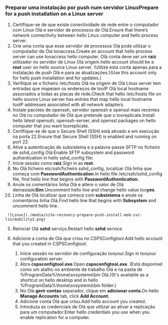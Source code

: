 ### <a name="prepare-for-a-push-installation-on-a-linux-server"></a><span data-ttu-id="f2efd-101">Preparar uma instalação por push num servidor Linux</span><span class="sxs-lookup"><span data-stu-id="f2efd-101">Prepare for a push installation on a Linux server</span></span>

1. <span data-ttu-id="f2efd-102">Certifique-se de que existe conectividade de rede entre o computador com Linux Olá e servidor de processos de Olá.</span><span class="sxs-lookup"><span data-stu-id="f2efd-102">Ensure that there’s network connectivity between hello Linux computer and hello process server.</span></span>
2. <span data-ttu-id="f2efd-103">Crie uma conta que esse servidor de processos Olá pode utilizar o computador de Olá tooaccess.</span><span class="sxs-lookup"><span data-stu-id="f2efd-103">Create an account that hello process server can use tooaccess hello computer.</span></span> <span data-ttu-id="f2efd-104">Olá conta deve ser um **raiz** utilizador no servidor de Linux Olá origem.</span><span class="sxs-lookup"><span data-stu-id="f2efd-104">hello account should be a **root** user on hello source Linux server.</span></span> <span data-ttu-id="f2efd-105">(Utilize esta conta apenas para a instalação de push Olá e para as atualizações.)</span><span class="sxs-lookup"><span data-stu-id="f2efd-105">(Use this account only for hello push installation and for updates.)</span></span>
3. <span data-ttu-id="f2efd-106">Verifique se o ficheiro /etc/hosts Olá na origem de Olá Linux server tem entradas que mapeiam os endereços de tooIP Olá local hostname associados a todas as placas de rede.</span><span class="sxs-lookup"><span data-stu-id="f2efd-106">Check that hello /etc/hosts file on hello source Linux server has entries that map hello local hostname tooIP addresses associated with all network adapters.</span></span>
4. <span data-ttu-id="f2efd-107">Instale pacotes de openssh, servidor openssh e openssl mais recentes no Olá no computador de Olá que pretende que o tooreplicate.</span><span class="sxs-lookup"><span data-stu-id="f2efd-107">Install hello latest openssh, openssh-server, and openssl packages on hello computer that you want tooreplicate.</span></span>
5. <span data-ttu-id="f2efd-108">Certifique-se de que o Secure Shell (SSH) está ativado e em execução na porta 22.</span><span class="sxs-lookup"><span data-stu-id="f2efd-108">Ensure that Secure Shell (SSH) is enabled and running on port 22.</span></span>
6. <span data-ttu-id="f2efd-109">Ative a autenticação de subsistema e a palavra-passe SFTP no ficheiro de sshd_config Olá:</span><span class="sxs-lookup"><span data-stu-id="f2efd-109">Enable SFTP subsystem and password authentication in hello sshd_config file:</span></span>
  1.  <span data-ttu-id="f2efd-110">Inicie sessão como **raiz**.</span><span class="sxs-lookup"><span data-stu-id="f2efd-110">Sign in as **root**.</span></span>
  2.  <span data-ttu-id="f2efd-111">No Olá ficheiro etc/ssh/ficheiro sshd_config, localizar Olá linha que começa com **PasswordAuthentication**.</span><span class="sxs-lookup"><span data-stu-id="f2efd-111">In hello file /etc/ssh/sshd_config file, find hello line that begins with **PasswordAuthentication**.</span></span>
  3.  <span data-ttu-id="f2efd-112">Anule os comentários linha Olá e altere o valor de Olá demasiado**Sim**.</span><span class="sxs-lookup"><span data-stu-id="f2efd-112">Uncomment hello line and change hello value too**yes**.</span></span>
  4.  <span data-ttu-id="f2efd-113">Linha de Olá localizar que comece com **subsistema** e anule os comentários linha Olá.</span><span class="sxs-lookup"><span data-stu-id="f2efd-113">Find hello line that begins with **Subsystem** and uncomment hello line.</span></span>

     ![Linux](./media/site-recovery-prepare-push-install-mob-svc-lin/mobility2.png)
  5. <span data-ttu-id="f2efd-115">Reiniciar Olá **sshd** serviço.</span><span class="sxs-lookup"><span data-stu-id="f2efd-115">Restart hello **sshd** service.</span></span>

7. <span data-ttu-id="f2efd-116">Adicione a conta de Olá que criou no CSPSConfigtool.</span><span class="sxs-lookup"><span data-stu-id="f2efd-116">Add hello account that you created in CSPSConfigtool.</span></span>
    1.  <span data-ttu-id="f2efd-117">Inicie sessão no servidor de configuração tooyour.</span><span class="sxs-lookup"><span data-stu-id="f2efd-117">Sign in tooyour configuration server.</span></span>
    2.  <span data-ttu-id="f2efd-118">Abra **cspsconfigtool.exe**.</span><span class="sxs-lookup"><span data-stu-id="f2efd-118">Open **cspsconfigtool.exe**.</span></span> <span data-ttu-id="f2efd-119">(Está disponível como um atalho no ambiente de trabalho Olá e na pasta de %ProgramData%\home\svsystems\bin Olá.)</span><span class="sxs-lookup"><span data-stu-id="f2efd-119">(It's available as a shortcut on hello desktop and in hello %ProgramData%\home\svsystems\bin folder.)</span></span>
    3.  <span data-ttu-id="f2efd-120">No Olá **gerir contas** separador, clique em **adicionar conta**.</span><span class="sxs-lookup"><span data-stu-id="f2efd-120">On hello **Manage Accounts** tab, click **Add Account**.</span></span>
    4.  <span data-ttu-id="f2efd-121">Adicione conta Olá que criou.</span><span class="sxs-lookup"><span data-stu-id="f2efd-121">Add hello account you created.</span></span> 
    5.  <span data-ttu-id="f2efd-122">Introduza as credenciais de Olá que utilizar ao ativar a replicação para um computador.</span><span class="sxs-lookup"><span data-stu-id="f2efd-122">Enter hello credentials you use when you enable replication for a computer.</span></span>
